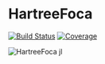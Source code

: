 # HartreeFoca

[![Build Status](https://github.com/Leticia-maria/HartreeFoca.jl/actions/workflows/CI.yml/badge.svg?branch=main)](https://github.com/Leticia-maria/HartreeFoca.jl/actions/workflows/CI.yml?query=branch%3Amain)
[![Coverage](https://codecov.io/gh/Leticia-maria/HartreeFoca.jl/branch/main/graph/badge.svg)](https://codecov.io/gh/Leticia-maria/HartreeFoca.jl)

![HartreeFoca jl](https://user-images.githubusercontent.com/60739184/170071106-68ba0e42-08a5-4923-b69a-d5db945bdf7b.svg)

